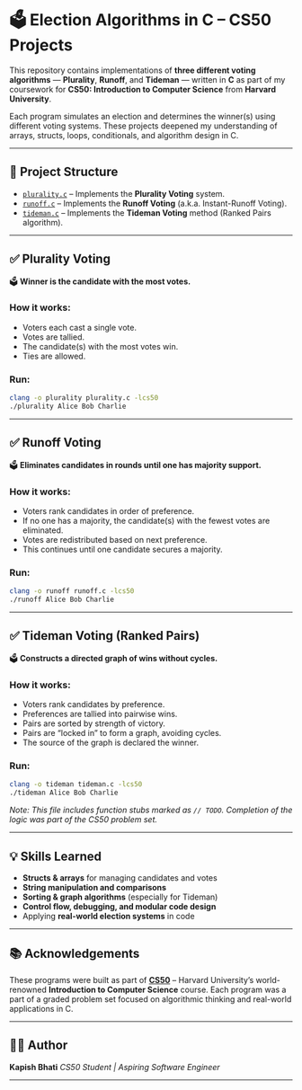 # 🗳️ Election Algorithms in C – CS50 Projects

This repository contains implementations of **three different voting algorithms** — **Plurality**, **Runoff**, and **Tideman** — written in **C** as part of my coursework for **CS50: Introduction to Computer Science** from **Harvard University**.

Each program simulates an election and determines the winner(s) using different voting systems. These projects deepened my understanding of arrays, structs, loops, conditionals, and algorithm design in C.

---

## 📂 Project Structure

* [`plurality.c`](./plurality.c) – Implements the **Plurality Voting** system.
* [`runoff.c`](./runoff.c) – Implements the **Runoff Voting** (a.k.a. Instant-Runoff Voting).
* [`tideman.c`](./tideman.c) – Implements the **Tideman Voting** method (Ranked Pairs algorithm).

---

## ✅ Plurality Voting

🗳️ **Winner is the candidate with the most votes.**

### How it works:

* Voters each cast a single vote.
* Votes are tallied.
* The candidate(s) with the most votes win.
* Ties are allowed.

### Run:

```bash
clang -o plurality plurality.c -lcs50
./plurality Alice Bob Charlie
```

---

## ✅ Runoff Voting

🗳️ **Eliminates candidates in rounds until one has majority support.**

### How it works:

* Voters rank candidates in order of preference.
* If no one has a majority, the candidate(s) with the fewest votes are eliminated.
* Votes are redistributed based on next preference.
* This continues until one candidate secures a majority.

### Run:

```bash
clang -o runoff runoff.c -lcs50
./runoff Alice Bob Charlie
```

---

## ✅ Tideman Voting (Ranked Pairs)

🗳️ **Constructs a directed graph of wins without cycles.**

### How it works:

* Voters rank candidates by preference.
* Preferences are tallied into pairwise wins.
* Pairs are sorted by strength of victory.
* Pairs are “locked in” to form a graph, avoiding cycles.
* The source of the graph is declared the winner.

### Run:

```bash
clang -o tideman tideman.c -lcs50
./tideman Alice Bob Charlie
```

*Note: This file includes function stubs marked as `// TODO`. Completion of the logic was part of the CS50 problem set.*

---

## 💡 Skills Learned

* **Structs & arrays** for managing candidates and votes
* **String manipulation and comparisons**
* **Sorting & graph algorithms** (especially for Tideman)
* **Control flow, debugging, and modular code design**
* Applying **real-world election systems** in code

---

## 📚 Acknowledgements

These programs were built as part of **[CS50](https://cs50.harvard.edu/)** – Harvard University’s world-renowned **Introduction to Computer Science** course. Each program was a part of a graded problem set focused on algorithmic thinking and real-world applications in C.

---

## 👨‍💻 Author

**Kapish Bhati**
*CS50 Student | Aspiring Software Engineer*

---

